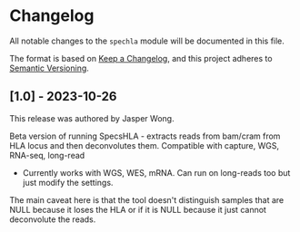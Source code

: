 # Changelog

All notable changes to the `spechla` module will be documented in this file.

The format is based on [Keep a Changelog](https://keepachangelog.com/en/1.0.0/),
and this project adheres to [Semantic Versioning](https://semver.org/spec/v2.0.0.html).

## [1.0] - 2023-10-26

This release was authored by Jasper Wong.

Beta version of running SpecsHLA - extracts reads from bam/cram from HLA locus and then deconvolutes them.
Compatible with capture, WGS, RNA-seq, long-read

- Currently works with WGS, WES, mRNA. Can run on long-reads too but just modify the settings.

The main caveat here is that the tool doesn't distinguish samples that are NULL because it loses the HLA or if it is NULL because it just cannot deconvolute the reads.